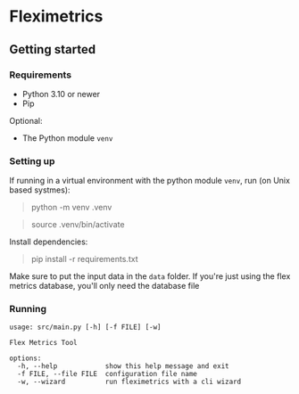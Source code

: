 
# Fleximetrics

## Getting started

### Requirements

 - Python 3.10 or newer
 - Pip

Optional:
 - The Python module `venv`


### Setting up
If running in a virtual environment with the python module `venv`, run (on Unix based systmes):

> python -m venv .venv

> source .venv/bin/activate

Install dependencies:

> pip install -r requirements.txt

Make sure to put the input data in the `data` folder. If you're just using the flex metrics database, you'll only need the database file

### Running
```
usage: src/main.py [-h] [-f FILE] [-w]

Flex Metrics Tool

options:
  -h, --help            show this help message and exit
  -f FILE, --file FILE  configuration file name
  -w, --wizard          run fleximetrics with a cli wizard
```
